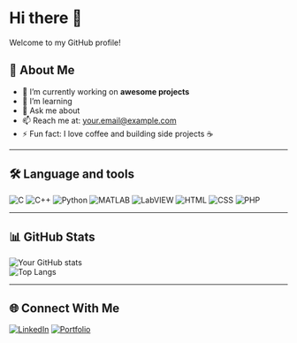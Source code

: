 # Hi there 👋

Welcome to my GitHub profile!  

## 🚀 About Me
- 🔭 I’m currently working on **awesome projects**  
- 🌱 I’m learning 
- 💬 Ask me about   
- 📫 Reach me at: [your.email@example.com](mailto:your.email@example.com)  
- ⚡ Fun fact: I love coffee and building side projects ☕  

---

## 🛠️ Language and tools
![C](https://img.shields.io/badge/-C-00599C?logo=c&logoColor=white&style=flat)
![C++](https://img.shields.io/badge/-C++-00599C?logo=c%2B%2B&logoColor=white&style=flat)
![Python](https://img.shields.io/badge/-Python-3776AB?logo=python&logoColor=white&style=flat)
![MATLAB](https://img.shields.io/badge/-MATLAB-0076A8?logo=mathworks&logoColor=white&style=flat)
![LabVIEW](https://img.shields.io/badge/-LabVIEW-FDAA00?logo=national-instruments&logoColor=white&style=flat)
![HTML](https://img.shields.io/badge/-HTML-E34F26?logo=html5&logoColor=white&style=flat)
![CSS](https://img.shields.io/badge/-CSS-1572B6?logo=css3&logoColor=white&style=flat)
![PHP](https://img.shields.io/badge/-PHP-777BB4?logo=php&logoColor=white&style=flat)


---

## 📊 GitHub Stats
![Your GitHub stats](https://github-readme-stats.vercel.app/api?username=YOUR-USERNAME&show_icons=true&theme=radical)  
![Top Langs](https://github-readme-stats.vercel.app/api/top-langs/?username=YOUR-USERNAME&layout=compact&theme=radical)

---

## 🌐 Connect With Me
[![LinkedIn](https://img.shields.io/badge/-LinkedIn-0A66C2?logo=linkedin&logoColor=white&style=flat)](https://www.linkedin.com/in/st-georgios/)
[![Portfolio](https://img.shields.io/badge/-Portfolio-000000?logo=vercel&logoColor=white&style=flat)](https://your-portfolio-link.com)



